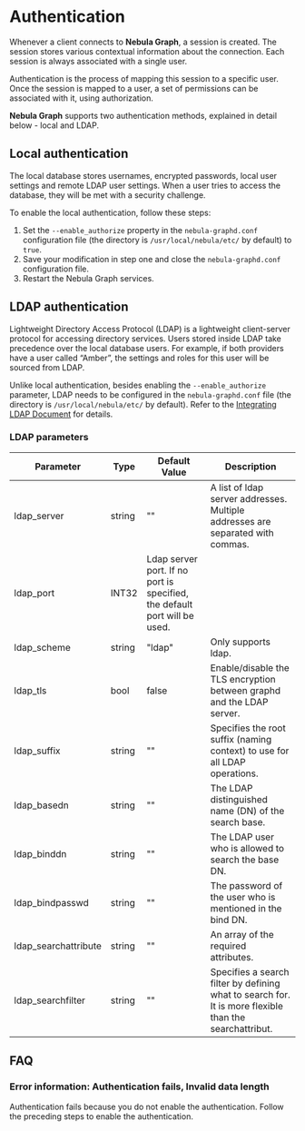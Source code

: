 # Authentication

Whenever a client connects to **Nebula Graph**, a session is created. The session stores various contextual information about the connection. Each session is always associated with a single user.

Authentication is the process of mapping this session to a specific user. Once the session is mapped to a user, a set of permissions can be associated with it, using authorization.

**Nebula Graph** supports two authentication methods, explained in detail below - local and LDAP.

## Local authentication

The local database stores usernames, encrypted passwords, local user settings and remote LDAP user settings. When a user tries to access the database, they will be met with a security challenge.

To enable the local authentication, follow these steps:

1. Set the `--enable_authorize` property in the `nebula-graphd.conf` configuration file (the directory is `/usr/local/nebula/etc/` by default) to `true`.
2. Save your modification in step one and close the `nebula-graphd.conf` configuration file.
3. Restart the Nebula Graph services.

## LDAP authentication

Lightweight Directory Access Protocol (LDAP) is a lightweight client-server protocol for accessing directory services. Users stored inside LDAP take precedence over the local database users. For example, if both providers have a user called “Amber”, the settings and roles for this user will be sourced from LDAP.

Unlike local authentication, besides enabling the `--enable_authorize` parameter, LDAP needs to be configured in the `nebula-graphd.conf` file (the directory is `/usr/local/nebula/etc/` by default). Refer to the [Integrating LDAP Document](LDAP.md) for details.

### LDAP parameters

| Parameter            | Type   | Default Value                                                             | Description                                                                                            |
| -------------------- | ------ | ------------------------------------------------------------------------- | ------------------------------------------------------------------------------------------------------ |
| ldap_server          | string | ""                                                                        | A list of ldap server addresses. Multiple addresses are separated with commas.                         |
| ldap_port            | INT32  | Ldap server port. If no port is specified, the default port will be used. |
| ldap_scheme          | string | "ldap"                                                                    | Only supports ldap.                                                                                    |
| ldap_tls             | bool   | false                                                                     | Enable/disable the TLS encryption between graphd and the LDAP server.                                  |
| ldap_suffix          | string | ""                                                                        | Specifies the root suffix (naming context) to use for all LDAP operations.                             |
| ldap_basedn          | string | ""                                                                        | The LDAP distinguished name (DN) of the search base.                                                   |
| ldap_binddn          | string | ""                                                                        | The LDAP user who is allowed to search the base DN.                                                    |
| ldap_bindpasswd      | string | ""                                                                        | The password of the user who is mentioned in the bind DN.                                              |
| ldap_searchattribute | string | ""                                                                        | An array of the required attributes.                                                                   |
| ldap_searchfilter    | string | ""                                                                        | Specifies a search filter by defining what to search for. It is more flexible than the searchattribut. |

## FAQ

### Error information: Authentication fails, Invalid data length

Authentication fails because you do not enable the authentication. Follow the preceding steps to enable the authentication.

<!-- restrict the attributes and values returned by the server to just those required. -->
<!-- When LDAP is turned on, the following security settings can be used to configure it:

### ObjectClass

ObjectClass attribute specifies the object classes of an entry, which (among other things) are used in conjunction with the controlling schema to determine the permitted attributes of an entry.

| objectClass        | Description                                                                        |
| ------------------ | ---------------------------------------------------------------------------------- |
| olcGlobal          | Type of the global configuration file. `cn=config.ldif`                            |
| top                | Top objects                                                                        |
| organization       | Organization may be Organizational Entity like a Company or an Employer.           |
| organizationalUnit | Generally assumed to be a relatively static grouping within a larger organization. |
| inetOrgPerson      | Real user type.  In Active Directory, this class has user as a parent class.       |
| groupOfNames       | A LDAP group.                                                                      |
| olcModuleList      | Object of the configured module list.                                              |

### LDAP Keywords

| Keywords | Full Name          | Description                                                                                                                                                                    |
| -------- | ------------------ | ------------------------------------------------------------------------------------------------------------------------------------------------------------------------------ |
| dc       | Domain Component   | The dc refers to each component of the domain. For example example.com can be written as dc=example,dc=com                                                                     |
| uid      | User Id            | uid is an LDAP attribute that means user id. For example “tom”.                                                                                                                |
| ou       | Organization Unit  | The organizational unit attribute refers to the organizational unit (or sometimes the user group) that the user is part of.                                                    |
| cn       | Common Name        | Common Names. For example “Thomas Johnson”.                                                                                                                                    |
| sn       | Surname            | Surnames. For example “Johnson”.                                                                                                                                               |
| dn       | Distinguished Name | The unique identifier for an entry in the tree, similar to the absolute path in the Linux file system. For example “uid= tom,ou=market,dc=example,dc=com” is unique in a tree. |
| rdn      | Relative dn        | Each entry has a unique name relative to its parent called RDN. For example “uid=tom” or “cn= Thomas Johnson”.                                                                 |
| c        | Country            | c is an LDAP attribute that means country name. For example "CN" and "US".                                                                                                     |
| o        | Organization       | Organization name. For example “Example, Inc.”                                                                                                                                 |  | -->
